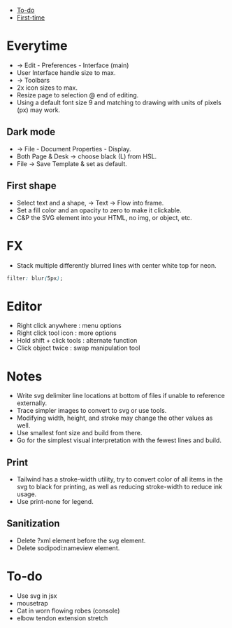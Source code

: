 - [To-do](#to-do)
- [First-time](#first-time)



# Everytime
- -> Edit - Preferences - Interface (main)
- User Interface handle size to max.
- -> Toolbars
- 2x icon sizes to max.
- Resize page to selection @ end of editing.
- Using a default font size 9 and matching to drawing with units of pixels (px) may work.

## Dark mode
- -> File - Document Properties - Display.
- Both Page & Desk -> choose black (L) from HSL.
- File -> Save Template & set as default.

## First shape
- Select text and a shape, -> Text -> Flow into frame.
- Set a fill color and an opacity to zero to make it clickable.
- C&P the SVG element into your HTML, no img, or object, etc.


# FX
- Stack multiple differently blurred lines with center white top for neon.

``` css
filter: blur(5px);
```


# Editor
- Right click anywhere : menu options
- Right click tool icon : more options
- Hold shift + click tools : alternate function
- Click object twice : swap manipulation tool


# Notes
- Write svg delimiter line locations at bottom of files if unable to reference externally.
- Trace simpler images to convert to svg or use tools.
- Modifying width, height, and stroke may change the other values as well.
- Use smallest font size and build from there.
- Go for the simplest visual interpretation with the fewest lines and build.


## Print
- Tailwind has a stroke-width utility, try to convert color of all items in the svg to black for printing, as well as reducing stroke-width to reduce ink usage.
- Use print-none for legend.

## Sanitization
- Delete ?xml element before the svg element.
- Delete sodipodi:nameview element.

# To-do
- Use svg in jsx
- mousetrap
- Cat in worn flowing robes (console)
- elbow tendon extension stretch